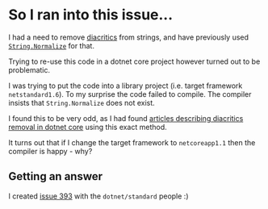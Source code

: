 So I ran into this issue...
===========================

I had a need to remove [diacritics](https://en.wikipedia.org/wiki/Diacritic) from strings, and have previously used [`String.Normalize`](https://msdn.microsoft.com/en-us/library/system.string.normalize(v=vs.110).aspx) for that.

Trying to re-use this code in a dotnet core project however turned out to be problematic.

I was trying to put the code into a library project (i.e. target framework `netstandard1.6`). To my surprise the code failed to compile. The compiler insists that `String.Normalize` does not exist.

I found this to be very odd, as I had found [articles describing diacritics removal in dotnet core](https://adamhathcock.blog/2017/05/04/generating-url-slugs-in-net-core/) using this exact method.

It turns out that if I change the target framework to `netcoreapp1.1` then the compiler is happy - why?


Getting an answer
-----------------

I created [issue 393](https://github.com/dotnet/standard/issues/393) with the `dotnet/standard` people :)
